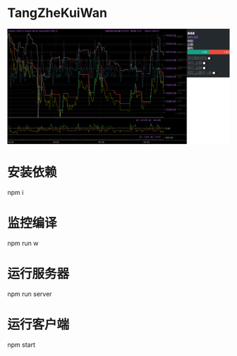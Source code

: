 # TangZheKuiWan
<img src="1.png">


# 安装依赖
npm i  

# 监控编译
npm run w  

# 运行服务器
npm run server   

# 运行客户端
npm start